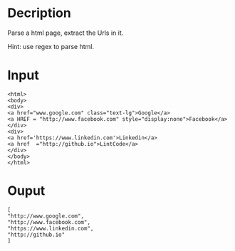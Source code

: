 # Decription

Parse a html page, extract the Urls in it.

Hint: use regex to parse html.

# Input
```
<html>
<body>
<div>
<a href="www.google.com" class="text-lg">Google</a>
<a HREF = "http://www.facebook.com" style="display:none">Facebook</a>
</div>
<div>
<a href='https://www.linkedin.com'>Linkedin</a>
<a href  ="http://github.io">LintCode</a>
</div>
</body>
</html>
```

# Ouput
```
[
"http://www.google.com",
"http://www.facebook.com",
"https://www.linkedin.com",
"http://github.io"
]
```
